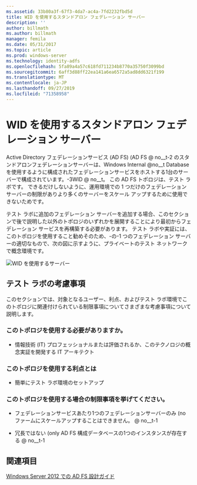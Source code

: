 ```yaml
---
ms.assetid: 33b80a3f-67f3-4da7-ac4a-7fd2232fbd5d
title: WID を使用するスタンドアロン フェデレーション サーバー
description: ''
author: billmath
ms.author: billmath
manager: femila
ms.date: 05/31/2017
ms.topic: article
ms.prod: windows-server
ms.technology: identity-adfs
ms.openlocfilehash: 5fa89a4a57c618fd711234b8770a35750f3099bd
ms.sourcegitcommit: 6aff3d88ff22ea141a6ea6572a5ad8dd6321f199
ms.translationtype: MT
ms.contentlocale: ja-JP
ms.lasthandoff: 09/27/2019
ms.locfileid: "71358958"
---
```

# <a name="stand-alone-federation-server-using-wid"></a>WID を使用するスタンドアロン フェデレーション サーバー

Active Directory フェデレーションサービス (AD FS) \(AD FS @ no__t-2 のスタンドアロンフェデレーションサーバーは、Windows Internal @no__t Database を使用するように構成されたフェデレーションサービスをホストする1台のサーバーで構成されています。-3WID @ no__t。 この AD FS トポロジは、テスト ラボです。 できるだけしないように、運用環境での 1 つだけのフェデレーション サーバーの制限がありより多くのサーバーをスケール アップするために使用できないためです。  
  
テスト ラボに追加のフェデレーション サーバーを追加する場合、このセクションで後で説明した以外のトポロジのいずれかを展開することにより最初からフェデレーション サービスを再構築する必要があります。 テスト ラボや実証には、このトポロジを使用すること勧めそのため、\-の\-1 つのフェデレーション サーバーの適切なもので、次の図に示すように、プライベートのテスト ネットワークで概念環境です。  
  
![WID を使用するサーバー](media/FedServerWID.gif)  
  
## <a name="test-lab-considerations"></a>テスト ラボの考慮事項  
このセクションでは、対象となるユーザー、利点、およびテスト ラボ環境でこのトポロジに関連付けられている制限事項についてさまざまな考慮事項について説明します。  
  
### <a name="who-should-use-this-topology"></a>このトポロジを使用する必要がありますか。  
  
-   情報技術 \(IT\) プロフェッショナルまたは評価されるか、このテクノロジの概念実証を開発する IT アーキテクト  
  
### <a name="what-are-the-benefits-of-using-this-topology"></a>このトポロジを使用する利点とは  
  
-   簡単にテスト ラボ環境のセットアップ  
  
### <a name="what-are-the-limitations-of-using-this-topology"></a>このトポロジを使用する場合の制限事項を挙げてください。  
  
-   フェデレーションサービスあたり1つのフェデレーションサーバーのみ \(no ファームにスケールアップすることはできません。 @ no__t-1  
  
-   冗長ではない \(only AD FS 構成データベースの1つのインスタンスが存在する @ no__t-1  
  

## <a name="see-also"></a>関連項目
[Windows Server 2012 での AD FS 設計ガイド](AD-FS-Design-Guide-in-Windows-Server-2012.md)
